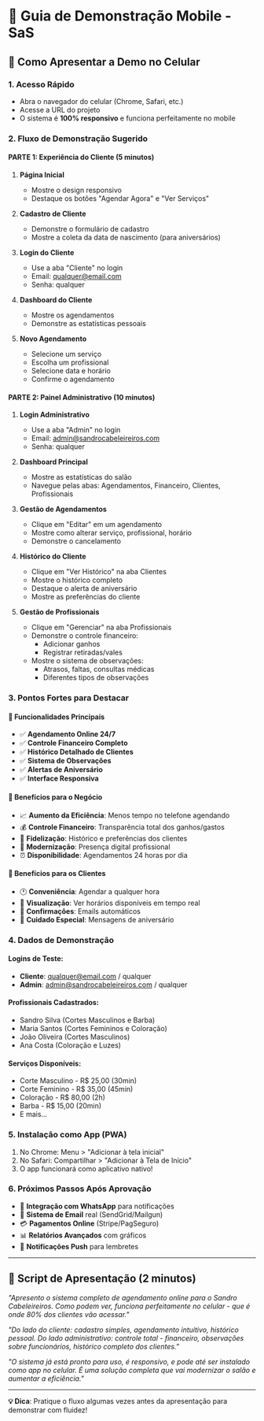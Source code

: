# 📱 Guia de Demonstração Mobile - SaS

## 🚀 Como Apresentar a Demo no Celular

### 1. **Acesso Rápido**
- Abra o navegador do celular (Chrome, Safari, etc.)
- Acesse a URL do projeto
- O sistema é **100% responsivo** e funciona perfeitamente no mobile

### 2. **Fluxo de Demonstração Sugerido**

#### **PARTE 1: Experiência do Cliente** (5 minutos)
1. **Página Inicial**
   - Mostre o design responsivo
   - Destaque os botões "Agendar Agora" e "Ver Serviços"

2. **Cadastro de Cliente**
   - Demonstre o formulário de cadastro
   - Mostre a coleta da data de nascimento (para aniversários)

3. **Login do Cliente**
   - Use a aba "Cliente" no login
   - Email: qualquer@email.com
   - Senha: qualquer

4. **Dashboard do Cliente**
   - Mostre os agendamentos
   - Demonstre as estatísticas pessoais

5. **Novo Agendamento**
   - Selecione um serviço
   - Escolha um profissional
   - Selecione data e horário
   - Confirme o agendamento

#### **PARTE 2: Painel Administrativo** (10 minutos)
1. **Login Administrativo**
   - Use a aba "Admin" no login
   - Email: admin@sandrocabeleireiros.com
   - Senha: qualquer

2. **Dashboard Principal**
   - Mostre as estatísticas do salão
   - Navegue pelas abas: Agendamentos, Financeiro, Clientes, Profissionais

3. **Gestão de Agendamentos**
   - Clique em "Editar" em um agendamento
   - Mostre como alterar serviço, profissional, horário
   - Demonstre o cancelamento

4. **Histórico do Cliente**
   - Clique em "Ver Histórico" na aba Clientes
   - Mostre o histórico completo
   - Destaque o alerta de aniversário
   - Mostre as preferências do cliente

5. **Gestão de Profissionais**
   - Clique em "Gerenciar" na aba Profissionais
   - Demonstre o controle financeiro:
     - Adicionar ganhos
     - Registrar retiradas/vales
   - Mostre o sistema de observações:
     - Atrasos, faltas, consultas médicas
     - Diferentes tipos de observações

### 3. **Pontos Fortes para Destacar**

#### **🎯 Funcionalidades Principais**
- ✅ **Agendamento Online 24/7**
- ✅ **Controle Financeiro Completo**
- ✅ **Histórico Detalhado de Clientes**
- ✅ **Sistema de Observações**
- ✅ **Alertas de Aniversário**
- ✅ **Interface Responsiva**

#### **💼 Benefícios para o Negócio**
- 📈 **Aumento da Eficiência**: Menos tempo no telefone agendando
- 💰 **Controle Financeiro**: Transparência total dos ganhos/gastos
- 🎯 **Fidelização**: Histórico e preferências dos clientes
- 📱 **Modernização**: Presença digital profissional
- ⏰ **Disponibilidade**: Agendamentos 24 horas por dia

#### **👥 Benefícios para os Clientes**
- 🕐 **Conveniência**: Agendar a qualquer hora
- 📅 **Visualização**: Ver horários disponíveis em tempo real
- 📧 **Confirmações**: Emails automáticos
- 🎂 **Cuidado Especial**: Mensagens de aniversário

### 4. **Dados de Demonstração**

#### **Logins de Teste:**
- **Cliente**: qualquer@email.com / qualquer
- **Admin**: admin@sandrocabeleireiros.com / qualquer

#### **Profissionais Cadastrados:**
- Sandro Silva (Cortes Masculinos e Barba)
- Maria Santos (Cortes Femininos e Coloração)
- João Oliveira (Cortes Masculinos)
- Ana Costa (Coloração e Luzes)

#### **Serviços Disponíveis:**
- Corte Masculino - R$ 25,00 (30min)
- Corte Feminino - R$ 35,00 (45min)
- Coloração - R$ 80,00 (2h)
- Barba - R$ 15,00 (20min)
- E mais...

### 5. **Instalação como App (PWA)**
1. No Chrome: Menu > "Adicionar à tela inicial"
2. No Safari: Compartilhar > "Adicionar à Tela de Início"
3. O app funcionará como aplicativo nativo!

### 6. **Próximos Passos Após Aprovação**
- 🔗 **Integração com WhatsApp** para notificações
- 📧 **Sistema de Email** real (SendGrid/Mailgun)
- 💳 **Pagamentos Online** (Stripe/PagSeguro)
- 📊 **Relatórios Avançados** com gráficos
- 🔔 **Notificações Push** para lembretes

---

## 🎯 **Script de Apresentação (2 minutos)**

*"Apresento o sistema completo de agendamento online para o Sandro Cabeleireiros. Como podem ver, funciona perfeitamente no celular - que é onde 80% dos clientes vão acessar."*

*"Do lado do cliente: cadastro simples, agendamento intuitivo, histórico pessoal. Do lado administrativo: controle total - financeiro, observações sobre funcionários, histórico completo dos clientes."*

*"O sistema já está pronto para uso, é responsivo, e pode até ser instalado como app no celular. É uma solução completa que vai modernizar o salão e aumentar a eficiência."*

---

**💡 Dica**: Pratique o fluxo algumas vezes antes da apresentação para demonstrar com fluidez!

